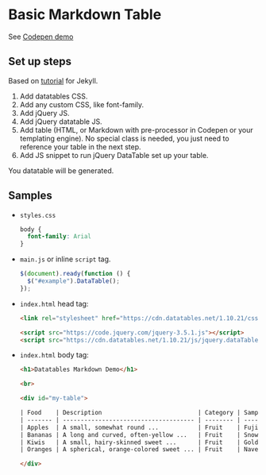# Basic Markdown Table

See [Codepen demo](https://codepen.io/michaelcurrin/pen/ExKorNd)


## Set up steps

Based on [tutorial](https://idratherbewriting.com/documentation-theme-jekyll/mydoc_tables.html#jquery-datatables) for Jekyll.

1. Add datatables CSS.
1. Add any custom CSS, like font-family.
1. Add jQuery JS.
1. Add jQuery datatable JS.
1. Add table (HTML, or Markdown with pre-processor in Codepen or your templating engine). No special class is needed, you just need to reference your table in the next step.
1. Add JS snippet to run jQuery DataTable set up your table.

You datatable will be generated.


## Samples

- `styles.css`
    ```css
    body {
      font-family: Arial
    }
    ```
- `main.js` or inline `script` tag.
    ```javascript
    $(document).ready(function () {
      $("#example").DataTable();
    });
    ```
- `index.html` head tag:
    ```html
    <link rel="stylesheet" href="https://cdn.datatables.net/1.10.21/css/jquery.dataTables.min.css"/>

    <script src="https://code.jquery.com/jquery-3.5.1.js"></script>
    <script src="https://cdn.datatables.net/1.10.21/js/jquery.dataTables.min.js"></script>
    ```
- `index.html` body tag:
    ```html
    <h1>Datatables Markdown Demo</h1>

    <br>

    <div id="my-table">

    | Food    | Description                           | Category | Sample type |
    | ------- | ------------------------------------- | -------- | ----------- |
    | Apples  | A small, somewhat round ...           | Fruit    | Fuji        |
    | Bananas | A long and curved, often-yellow ...   | Fruit    | Snow        |
    | Kiwis   | A small, hairy-skinned sweet ...      | Fruit    | Golden      |
    | Oranges | A spherical, orange-colored sweet ... | Fruit    | Navel       |

    </div>
    ```
